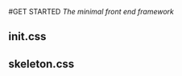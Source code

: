 #GET STARTED
*The minimal front end framework*


init.css
------------------------------


skeleton.css
------------------------------
